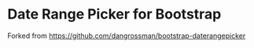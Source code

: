 # Date Range Picker for Bootstrap

Forked from https://github.com/dangrossman/bootstrap-daterangepicker
